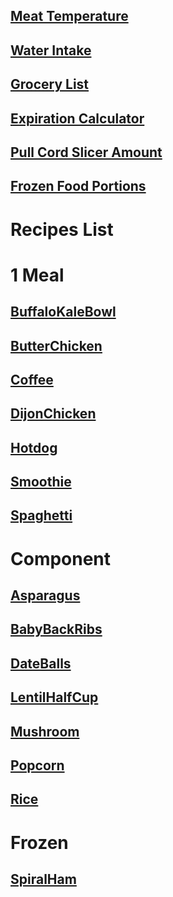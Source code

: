 ## [Meat Temperature](https://www.clickthisnick.com/recipes/meatTemp.html)
## [Water Intake](https://www.clickthisnick.com/recipes/waterIntake.html)
## [Grocery List](https://www.clickthisnick.com/recipes/groceryList.html)
## [Expiration Calculator](https://www.clickthisnick.com/recipes/expirationCalculator.html)
## [Pull Cord Slicer Amount](https://www.clickthisnick.com/recipes/cordSlicer.html)
## [Frozen Food Portions](https://www.clickthisnick.com/recipes/frozenFood.html)
# Recipes List
# 1 Meal
## [BuffaloKaleBowl](https://www.clickthisnick.com/recipes/dist/buffalokalebowl.html)

## [ButterChicken](https://www.clickthisnick.com/recipes/dist/butterchicken.html)

## [Coffee](https://www.clickthisnick.com/recipes/dist/coffee.html)

## [DijonChicken](https://www.clickthisnick.com/recipes/dist/dijonchicken.html)

## [Hotdog](https://www.clickthisnick.com/recipes/dist/hotdog.html)

## [Smoothie](https://www.clickthisnick.com/recipes/dist/smoothie.html)

## [Spaghetti](https://www.clickthisnick.com/recipes/dist/spaghetti.html)

# Component
## [Asparagus](https://www.clickthisnick.com/recipes/dist/asparagus.html)

## [BabyBackRibs](https://www.clickthisnick.com/recipes/dist/babybackribs.html)

## [DateBalls](https://www.clickthisnick.com/recipes/dist/dateballs.html)

## [LentilHalfCup](https://www.clickthisnick.com/recipes/dist/lentilhalfcup.html)

## [Mushroom](https://www.clickthisnick.com/recipes/dist/mushroom.html)

## [Popcorn](https://www.clickthisnick.com/recipes/dist/popcorn.html)

## [Rice](https://www.clickthisnick.com/recipes/dist/rice.html)

# Frozen
## [SpiralHam](https://www.clickthisnick.com/recipes/dist/spiralham.html)

